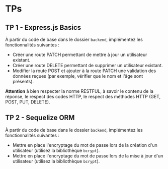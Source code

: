 # TPs

## TP 1 - Express.js Basics

À partir du code de base dans le dossier `backend`, implémentez les fonctionnalités suivantes :
- Créer une route PATCH permettant de mettre à jour un utilisateur existant.  
- Créer une route DELETE permettant de supprimer un utilisateur existant.
- Modifier la route POST et ajouter à la route PATCH une validation des données reçues (par exemple, vérifier que le nom et l'âge sont présents).

**Attention** à bien respecter la norme RESTFUL, à savoir le contenu de la réponse, le respect des codes HTTP, le respect des méthodes HTTP (GET, POST, PUT, DELETE).

## TP 2 - Sequelize ORM
À partir du code de base dans le dossier `backend`, implémentez les fonctionnalités suivantes :
- Mettre en place l'encryptage du mot de passe lors de la création d'un utilisateur (utilisez la bibliothèque `bcrypt`).
- Mettre en place l'encryptage du mot de passe lors de la mise à jour d'un utilisateur (utilisez la bibliothèque `bcrypt`).